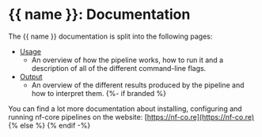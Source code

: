# {{ name }}: Documentation

The {{ name }} documentation is split into the following pages:

- [Usage](usage.md)
  - An overview of how the pipeline works, how to run it and a description of all of the different command-line flags.
- [Output](output.md)
  - An overview of the different results produced by the pipeline and how to interpret them.
    {%- if branded %}

You can find a lot more documentation about installing, configuring and running nf-core pipelines on the website: [https://nf-co.re](https://nf-co.re)
{% else %}
{% endif -%}

